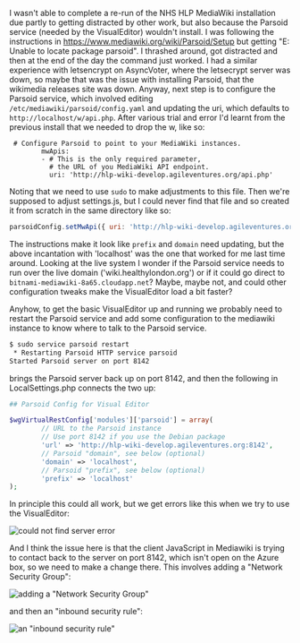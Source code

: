 I wasn't able to complete a re-run of the NHS HLP MediaWiki installation due partly to getting distracted by other work, but also because the Parsoid service (needed by the VisualEditor) wouldn't install.  I was following the instructions in https://www.mediawiki.org/wiki/Parsoid/Setup but getting "E: Unable to locate package parsoid".  I thrashed around, got distracted and then at the end of the day the command just worked.  I had a similar experience with letsencrypt on AsyncVoter, where the letsecrypt server was down, so maybe that was the issue with installing Parsoid, that the wikimedia releases site was down.  Anyway, next step is to configure the Parsoid service, which involved editing `/etc/mediawiki/parsoid/config.yaml` and updating the uri, which defaults to `http://localhost/w/api.php`.  After various trial and error I'd learnt from the previous install that we needed to drop the w, like so:  

```
 # Configure Parsoid to point to your MediaWiki instances.
        mwApis:
        - # This is the only required parameter,
          # the URL of you MediaWiki API endpoint.
          uri: 'http://hlp-wiki-develop.agileventures.org/api.php'
```

Noting that we need to use `sudo` to make adjustments to this file.  Then we're supposed to adjust settings.js, but I could never find that file and so created it from scratch in the same directory like so:

```js
parsoidConfig.setMwApi({ uri: 'http://hlp-wiki-develop.agileventures.org/api.php', prefix: 'localhost', domain: 'localhost' });
```

The instructions make it look like `prefix` and `domain` need updating, but the above incantation with 'localhost' was the one that worked for me last time around.  Looking at the live system I wonder if the Parsoid service needs to run over the live domain ('wiki.healthylondon.org') or if it could go direct to `bitnami-mediawiki-8a65.cloudapp.net`?  Maybe, maybe not, and could other configuration tweaks make the VisualEditor load a bit faster?

Anyhow, to get the basic VisualEditor up and running we probably need to restart the Parsoid service and add some configuration to the mediawiki instance to know where to talk to the Parsoid service.

```sh
$ sudo service parsoid restart
 * Restarting Parsoid HTTP service parsoid
Started Parsoid server on port 8142
```
brings the Parsoid server back up on port 8142, and then the following in LocalSettings.php connects the two up:

```php
## Parsoid Config for Visual Editor

$wgVirtualRestConfig['modules']['parsoid'] = array(
        // URL to the Parsoid instance
        // Use port 8142 if you use the Debian package
        'url' => 'http://hlp-wiki-develop.agileventures.org:8142',
        // Parsoid "domain", see below (optional)
        'domain' => 'localhost',
        // Parsoid "prefix", see below (optional)
        'prefix' => 'localhost'
);
```

In principle this could all work, but we get errors like this when we try to use the VisualEditor:

![could not find server error](https://www.dropbox.com/s/xr1198z72jforf0/Screenshot%202017-05-22%2010.21.31.png?dl=1)

And I think the issue here is that the client JavaScript in Mediawiki is trying to contact back to the server on port 8142, which isn't open on the Azure box, so we need to make a change there.  This involves adding a "Network Security Group":

![adding a "Network Security Group"](https://www.dropbox.com/s/w9sb7stbq88wams/Screenshot%202017-05-22%2010.26.37.png?dl=1)

and then an "inbound security rule":

![an "inbound security rule"](https://www.dropbox.com/s/59o0krege5temk9/Screenshot%202017-05-22%2010.28.20.png?dl=1)







